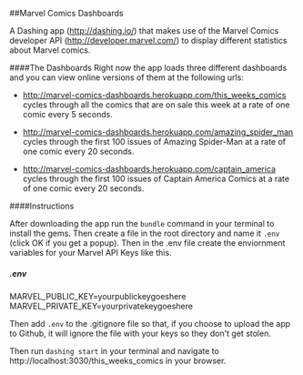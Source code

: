 ##Marvel Comics Dashboards

A Dashing app (http://dashing.io/) that makes use of the Marvel Comics developer API (http://developer.marvel.com/) to display different statistics about Marvel comics.

####The Dashboards
Right now the app loads three different dashboards and you can view online versions of them at the following urls:

* http://marvel-comics-dashboards.herokuapp.com/this_weeks_comics cycles through all the comics that are on sale this week at a rate of one comic every 5 seconds.

* http://marvel-comics-dashboards.herokuapp.com/amazing_spider_man cycles through the first 100 issues of Amazing Spider-Man at a rate of one comic every 20 seconds.

* http://marvel-comics-dashboards.herokuapp.com/captain_america cycles through the first 100 issues of Captain America Comics at a rate of one comic every 20 seconds.

####Instructions

After downloading the app run the `bundle` command in your terminal to install the gems. Then create a file in the root directory and name it `.env` (click OK if you get a popup). Then in the .env file create the enviornment variables for your Marvel API Keys like this.

##### .env
MARVEL_PUBLIC_KEY=yourpublickeygoeshere<br />
MARVEL_PRIVATE_KEY=yourprivatekeygoeshere

Then add `.env` to the .gitignore file so that, if you choose to upload the app to Github, it will ignore the file with your keys so they don't get stolen.

Then run `dashing start` in your terminal and navigate to http://localhost:3030/this_weeks_comics in your browser.
